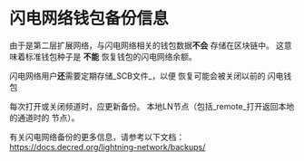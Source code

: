 # 闪电网络钱包备份信息

由于是第二层扩展网络，与闪电网络相关的钱包数据**不会**
存储在区块链中。 这意味着标准钱包种子是
**不能** 恢复钱包的闪电网络余额。

闪电网络用户**还**需要定期存储_SCB文件_，以便
恢复可能会被关闭以前的
闪电钱包

每次打开或关闭频道时，应更新备份。
本地LN节点（包括_remote_打开返回本地的通道时的
节点）。

有关闪电网络备份的更多信息，请参考以下文档：
https://docs.decred.org/lightning-network/backups/

